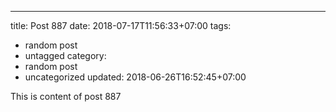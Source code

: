 ---
title: Post 887
date: 2018-07-17T11:56:33+07:00
tags:
  - random post
  - untagged
category:
  - random post
  - uncategorized
updated: 2018-06-26T16:52:45+07:00

This is content of post 887